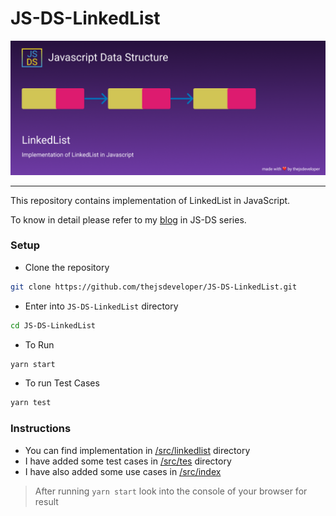 # JS-DS-LinkedList

![linkedlist-js-ds](https://github.com/thejsdeveloper/JS-DS-LinkedList/blob/main/src/assets/images/linkedlist.png)

----

This repository contains implementation of LinkedList in JavaScript. 

To know in detail please refer to my [blog](https://dev.to/thejsdeveloper/js-ds-linkedlist-2del-temp-slug-3261853?preview=9f2fca9e37da7251cef925288e431843b65ce5343027548fb6f0dda835f8b383e64728d93b58b6e32f7b8750da0bbf1083fe9f95dc84199c2974c41c) in JS-DS series. 


### Setup 

* Clone the repository

```sh
git clone https://github.com/thejsdeveloper/JS-DS-LinkedList.git
```

* Enter into `JS-DS-LinkedList` directory

```sh 
cd JS-DS-LinkedList
```

* To Run 

```sh
yarn start 
```

* To run Test Cases 

```sh
yarn test
```

### Instructions 

* You can find implementation in [/src/linkedlist](https://github.com/thejsdeveloper/JS-DS-LinkedList/tree/main/src/linkedlist) directory
* I have added some test cases in [/src/tes](https://github.com/thejsdeveloper/JS-DS-LinkedList/tree/main/src/test) directory
* I have also added some use cases in [/src/index](https://github.com/thejsdeveloper/JS-DS-LinkedList/blob/00b470bb6c2a9d9c4ad627f185603837d3c074a0/src/index.js#L51)

> After running `yarn start` look into the console of your browser for result


